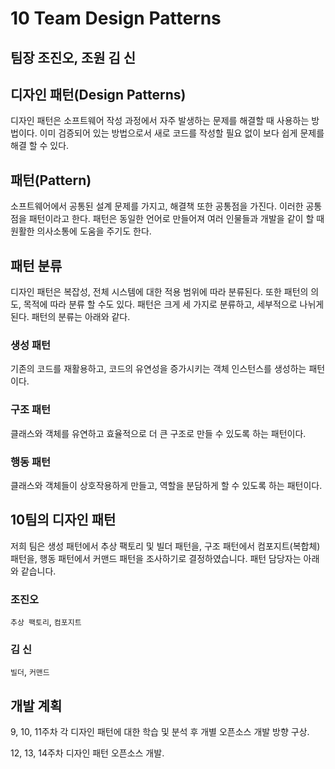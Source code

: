 # 10 Team Design Patterns
## 팀장 조진오, 조원 김 신

## 디자인 패턴(Design Patterns)
디자인 패턴은 소프트웨어 작성 과정에서 자주 발생하는 문제를 해결할 때 사용하는 방법이다. 
이미 검증되어 있는 방법으로서 새로 코드를 작성할 필요 없이 보다 쉽게 문제를 해결 할 수 있다.

## 패턴(Pattern)
소프트웨어에서 공통된 설계 문제를 가지고, 해결책 또한 공통점을 가진다. 이러한 공통점을 패턴이라고 한다.
패턴은 동일한 언어로 만들어져 여러 인물들과 개발을 같이 할 때 원활한 의사소통에 도움을 주기도 한다.

## 패턴 분류
디자인 패턴은 복잡성, 전체 시스템에 대한 적용 범위에 따라 분류된다. 또한 패턴의 의도, 목적에 따라 분류 할 수도 있다. 패턴은 크게 세 가지로 분류하고, 세부적으로 나뉘게 된다.
패턴의 분류는 아래와 같다.
### 생성 패턴
기존의 코드를 재활용하고, 코드의 유연성을 증가시키는 객체 인스턴스를 생성하는 패턴이다.
### 구조 패턴
클래스와 객체를 유연하고 효율적으로 더 큰 구조로 만들 수 있도록 하는 패턴이다.
### 행동 패턴
클래스와 객체들이 상호작용하게 만들고, 역할을 분담하게 할 수 있도록 하는 패턴이다.

## 10팀의 디자인 패턴
저희 팀은 생성 패턴에서 추상 팩토리 및 빌더 패턴을, 구조 패턴에서 컴포지트(복합체) 패턴을, 행동 패턴에서 커맨드 패턴을 조사하기로 결정하였습니다. 
패턴 담당자는 아래와 같습니다.
### 조진오
```추상 팩토리```, ```컴포지트```
### 김 신
```빌더```, ```커맨드```

## 개발 계획
9, 10, 11주차 각 디자인 패턴에 대한 학습 및 분석 후 개별 오픈소스 개발 방향 구상.

12, 13, 14주차 디자인 패턴 오픈소스 개발.